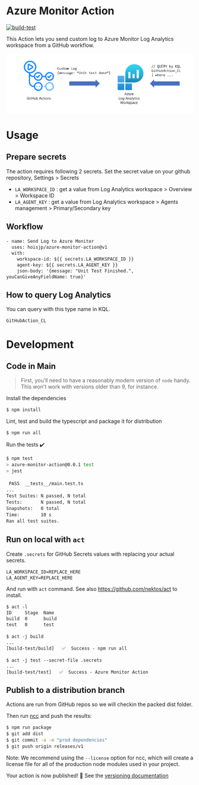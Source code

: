 # Azure Monitor Action
[![build-test](https://github.com/hoisjp/azure-monitor-action/actions/workflows/test.yml/badge.svg)](https://github.com/hoisjp/azure-monitor-action/actions/workflows/test.yml)

This Action lets you send custom log to Azure Monitor Log Analytics workspace from a GitHub workflow.

![AzureMonitorActionConcept](./AzureMonitorAction.png)
# Usage

## Prepare secrets
The action requires following 2 secrets. Set the secret value on your github repository, Settings > Secrets
- `LA_WORKSPACE_ID` : get a value from Log Analytics workspace > Overview > Workspace ID
- `LA_AGENT_KEY` : get a value from Log Analytics workspace > Agents management > Primary/Secondary key

## Workflow

```
- name: Send Log to Azure Monitor
  uses: hoisjp/azure-monitor-action@v1
  with:
    workspace-id: ${{ secrets.LA_WORKSPACE_ID }}
    agent-key: ${{ secrets.LA_AGENT_KEY }}
    json-body: '{message: "Unit Test Finished.", youCanGiveAnyFieldName: true}'
```

## How to query Log Analytics
You can query with this type name in KQL.
```
GitHubAction_CL
```

# Development

## Code in Main

> First, you'll need to have a reasonably modern version of `node` handy. This won't work with versions older than 9, for instance.

Install the dependencies  
```bash
$ npm install
```

Lint, test and build the typescript and package it for distribution
```bash
$ npm run all
```

Run the tests :heavy_check_mark:  
```bash
$ npm test
> azure-monitor-action@0.0.1 test
> jest

 PASS  __tests__/main.test.ts
...
Test Suites: N passed, N total
Tests:       N passed, N total
Snapshots:   0 total
Time:        10 s
Ran all test suites.
```

## Run on local with `act`
Create `.secrets` for GitHub Secrets values with replacing your actual secrets.
```
LA_WORKSPACE_ID=REPLACE_HERE
LA_AGENT_KEY=REPLACE_HERE
```
And run with `act` command. See also https://github.com/nektos/act to install.
```
$ act -l
ID     Stage  Name   
build  0      build
test   0      test

$ act -j build
...
[build-test/build]   ✅  Success - npm run all

$ act -j test --secret-file .secrets
...
[build-test/test]   ✅  Success - Azure Monitor Action
```

## Publish to a distribution branch

Actions are run from GitHub repos so we will checkin the packed dist folder. 

Then run [ncc](https://github.com/zeit/ncc) and push the results:
```bash
$ npm run package
$ git add dist
$ git commit -a -m "prod dependencies"
$ git push origin releases/v1
```

Note: We recommend using the `--license` option for ncc, which will create a license file for all of the production node modules used in your project.

Your action is now published! :rocket: See the [versioning documentation](https://github.com/actions/toolkit/blob/master/docs/action-versioning.md)
